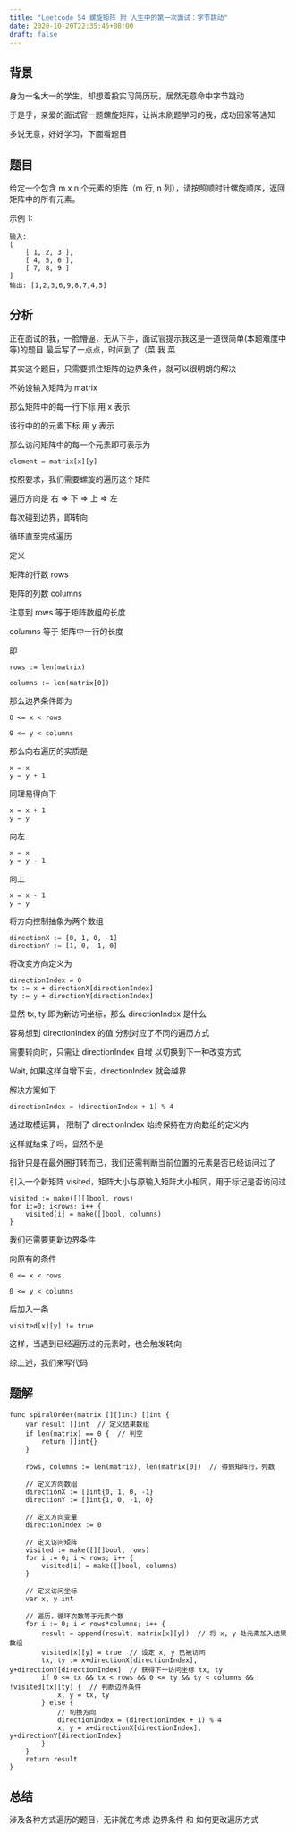 ```yaml
---
title: "Leetcode 54 螺旋矩阵 附 人生中的第一次面试：字节跳动"
date: 2020-10-20T22:35:45+08:00
draft: false
---
```


## 背景

身为一名大一的学生，却想着投实习简历玩，居然无意命中字节跳动

于是乎，亲爱的面试官一题螺旋矩阵，让尚未刷题学习的我，成功回家等通知

多说无意，好好学习，下面看题目

## 题目

给定一个包含 m x n 个元素的矩阵（m 行, n 列），请按照顺时针螺旋顺序，返回矩阵中的所有元素。

示例 1:

    输入:
    [
        [ 1, 2, 3 ],
        [ 4, 5, 6 ],
        [ 7, 8, 9 ]
    ]
    输出: [1,2,3,6,9,8,7,4,5]

## 分析

正在面试的我，一脸懵逼，无从下手，面试官提示我这是一道很简单(本题难度中等)的题目 最后写了一点点，时间到了（菜 我 菜

其实这个题目，只需要抓住矩阵的边界条件，就可以很明朗的解决

不妨设输入矩阵为 matrix

那么矩阵中的每一行下标 用 x 表示

该行中的的元素下标 用 y 表示

那么访问矩阵中的每一个元素即可表示为

    element = matrix[x][y]

按照要求，我们需要螺旋的遍历这个矩阵

遍历方向是 右 => 下 => 上 => 左

每次碰到边界，即转向

循环直至完成遍历

定义

矩阵的行数 rows 

矩阵的列数 columns

注意到 rows 等于矩阵数组的长度

columns 等于 矩阵中一行的长度

即

    rows := len(matrix)

    columns := len(matrix[0])

那么边界条件即为

    0 <= x < rows

    0 <= y < columns

那么向右遍历的实质是 

    x = x
    y = y + 1

同理易得向下

    x = x + 1
    y = y

向左

    x = x
    y = y - 1

向上

    x = x - 1
    y = y

将方向控制抽象为两个数组

    directionX := [0, 1, 0, -1]
    directionY := [1, 0, -1, 0]

将改变方向定义为

    directionIndex = 0
    tx := x + directionX[directionIndex]
    ty := y + directionY[directionIndex]

显然 tx, ty 即为新访问坐标，那么 directionIndex 是什么

容易想到 directionIndex 的值 分别对应了不同的遍历方式

需要转向时，只需让 directionIndex 自增 以切换到下一种改变方式

Wait, 如果这样自增下去，directionIndex 就会越界

解决方案如下

    directionIndex = (directionIndex + 1) % 4

通过取模运算， 限制了 directionIndex 始终保持在方向数组的定义内

这样就结束了吗，显然不是

指针只是在最外圈打转而已，我们还需判断当前位置的元素是否已经访问过了

引入一个新矩阵 visited，矩阵大小与原输入矩阵大小相同，用于标记是否访问过

    visited := make([][]bool, rows)
    for i:=0; i<rows; i++ {
        visited[i] = make([]bool, columns)
    }

我们还需要更新边界条件

向原有的条件

    0 <= x < rows

    0 <= y < columns

后加入一条

    visited[x][y] != true

这样，当遇到已经遍历过的元素时，也会触发转向

综上述，我们来写代码

## 题解

```Golang
func spiralOrder(matrix [][]int) []int {
	var result []int  // 定义结果数组
	if len(matrix) == 0 {  // 判空
		return []int{}
    }
    
    rows, columns := len(matrix), len(matrix[0])  // 得到矩阵行，列数
    
    // 定义方向数组
	directionX := []int{0, 1, 0, -1}
    directionY := []int{1, 0, -1, 0}
    
    // 定义方向变量
    directionIndex := 0
    
    // 定义访问矩阵
	visited := make([][]bool, rows)
	for i := 0; i < rows; i++ {
		visited[i] = make([]bool, columns)
    }
    
    // 定义访问坐标
    var x, y int
    
    // 遍历，循环次数等于元素个数
	for i := 0; i < rows*columns; i++ {
		result = append(result, matrix[x][y])  // 将 x, y 处元素加入结果数组
		visited[x][y] = true  // 设定 x, y 已被访问
		tx, ty := x+directionX[directionIndex], y+directionY[directionIndex]  // 获得下一访问坐标 tx, ty
		if 0 <= tx && tx < rows && 0 <= ty && ty < columns && !visited[tx][ty] {  // 判断边界条件
			x, y = tx, ty
		} else {
            // 切换方向
			directionIndex = (directionIndex + 1) % 4
			x, y = x+directionX[directionIndex], y+directionY[directionIndex]
		}
	}
	return result
}
```

## 总结

涉及各种方式遍历的题目，无非就在考虑 边界条件 和 如何更改遍历方式

